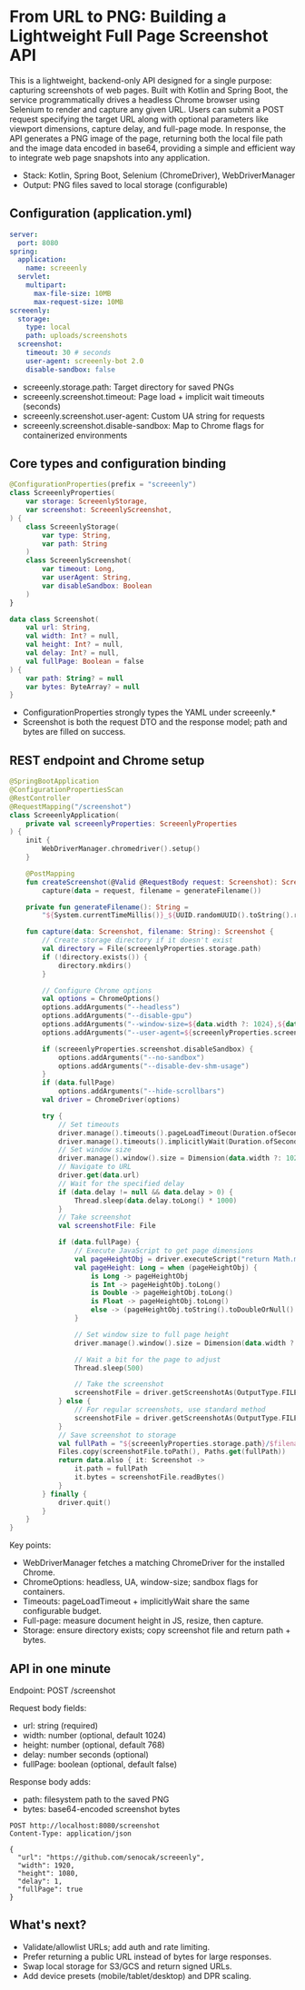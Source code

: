 # From URL to PNG: Building a Lightweight Full Page Screenshot API

This is a lightweight, backend-only API designed for a single purpose: capturing screenshots of web pages. Built with Kotlin and Spring Boot, the service programmatically drives a headless Chrome browser using Selenium to render and capture any given URL. Users can submit a POST request specifying the target URL along with optional parameters like viewport dimensions, capture delay, and full-page mode. In response, the API generates a PNG image of the page, returning both the local file path and the image data encoded in base64, providing a simple and efficient way to integrate web page snapshots into any application.

- Stack: Kotlin, Spring Boot, Selenium (ChromeDriver), WebDriverManager
- Output: PNG files saved to local storage (configurable)

## Configuration (application.yml)
```yaml
server:
  port: 8080
spring:
  application:
    name: screeenly
  servlet:
    multipart:
      max-file-size: 10MB
      max-request-size: 10MB
screeenly:
  storage:
    type: local
    path: uploads/screenshots
  screenshot:
    timeout: 30 # seconds
    user-agent: screeenly-bot 2.0
    disable-sandbox: false
```
- screeenly.storage.path: Target directory for saved PNGs
- screeenly.screenshot.timeout: Page load + implicit wait timeouts (seconds)
- screeenly.screenshot.user-agent: Custom UA string for requests
- screeenly.screenshot.disable-sandbox: Map to Chrome flags for containerized environments

## Core types and configuration binding
```kotlin
@ConfigurationProperties(prefix = "screeenly")
class ScreeenlyProperties(
    var storage: ScreeenlyStorage,
    var screenshot: ScreeenlyScreenshot,
) {
    class ScreeenlyStorage(
        var type: String,
        var path: String
    )
    class ScreeenlyScreenshot(
        var timeout: Long,
        var userAgent: String,
        var disableSandbox: Boolean
    )
}

data class Screenshot(
    val url: String,
    val width: Int? = null,
    val height: Int? = null,
    val delay: Int? = null,
    val fullPage: Boolean = false
) {
    var path: String? = null
    var bytes: ByteArray? = null
}
```
- ConfigurationProperties strongly types the YAML under screeenly.*
- Screenshot is both the request DTO and the response model; path and bytes are filled on success.

## REST endpoint and Chrome setup
```kotlin
@SpringBootApplication
@ConfigurationPropertiesScan
@RestController
@RequestMapping("/screenshot")
class ScreeenlyApplication(
    private val screeenlyProperties: ScreeenlyProperties
) {
    init {
        WebDriverManager.chromedriver().setup()
    }

    @PostMapping
    fun createScreenshot(@Valid @RequestBody request: Screenshot): Screenshot =
        capture(data = request, filename = generateFilename())

    private fun generateFilename(): String =
        "${System.currentTimeMillis()}_${UUID.randomUUID().toString().replace(oldValue = "-", newValue = "")}.png"

    fun capture(data: Screenshot, filename: String): Screenshot {
        // Create storage directory if it doesn't exist
        val directory = File(screeenlyProperties.storage.path)
        if (!directory.exists()) {
            directory.mkdirs()
        }

        // Configure Chrome options
        val options = ChromeOptions()
        options.addArguments("--headless")
        options.addArguments("--disable-gpu")
        options.addArguments("--window-size=${data.width ?: 1024},${data.height ?: 768}")
        options.addArguments("--user-agent=${screeenlyProperties.screenshot.userAgent}")

        if (screeenlyProperties.screenshot.disableSandbox) {
            options.addArguments("--no-sandbox")
            options.addArguments("--disable-dev-shm-usage")
        }
        if (data.fullPage)
            options.addArguments("--hide-scrollbars")
        val driver = ChromeDriver(options)

        try {
            // Set timeouts
            driver.manage().timeouts().pageLoadTimeout(Duration.ofSeconds(screeenlyProperties.screenshot.timeout))
            driver.manage().timeouts().implicitlyWait(Duration.ofSeconds(screeenlyProperties.screenshot.timeout))
            // Set window size
            driver.manage().window().size = Dimension(data.width ?: 1024, data.height ?: 768)
            // Navigate to URL
            driver.get(data.url)
            // Wait for the specified delay
            if (data.delay != null && data.delay > 0) {
                Thread.sleep(data.delay.toLong() * 1000)
            }
            // Take screenshot
            val screenshotFile: File

            if (data.fullPage) {
                // Execute JavaScript to get page dimensions
                val pageHeightObj = driver.executeScript("return Math.max(document.body.scrollHeight, document.documentElement.scrollHeight, document.body.offsetHeight, document.documentElement.offsetHeight, document.body.clientHeight, document.documentElement.clientHeight);")
                val pageHeight: Long = when (pageHeightObj) {
                    is Long -> pageHeightObj
                    is Int -> pageHeightObj.toLong()
                    is Double -> pageHeightObj.toLong()
                    is Float -> pageHeightObj.toLong()
                    else -> (pageHeightObj.toString().toDoubleOrNull() ?: 768.0).toLong()
                }

                // Set window size to full page height
                driver.manage().window().size = Dimension(data.width ?: 1024, pageHeight.toInt())

                // Wait a bit for the page to adjust
                Thread.sleep(500)

                // Take the screenshot
                screenshotFile = driver.getScreenshotAs(OutputType.FILE)
            } else {
                // For regular screenshots, use standard method
                screenshotFile = driver.getScreenshotAs(OutputType.FILE)
            }
            // Save screenshot to storage
            val fullPath = "${screeenlyProperties.storage.path}/$filename"
            Files.copy(screenshotFile.toPath(), Paths.get(fullPath))
            return data.also { it: Screenshot ->
                it.path = fullPath
                it.bytes = screenshotFile.readBytes()
            }
        } finally {
            driver.quit()
        }
    }
}
```
Key points:
- WebDriverManager fetches a matching ChromeDriver for the installed Chrome.
- ChromeOptions: headless, UA, window-size; sandbox flags for containers.
- Timeouts: pageLoadTimeout + implicitlyWait share the same configurable budget.
- Full-page: measure document height in JS, resize, then capture.
- Storage: ensure directory exists; copy screenshot file and return path + bytes.

## API in one minute
Endpoint: POST /screenshot

Request body fields:
- url: string (required)
- width: number (optional, default 1024)
- height: number (optional, default 768)
- delay: number seconds (optional)
- fullPage: boolean (optional, default false)

Response body adds:
- path: filesystem path to the saved PNG
- bytes: base64-encoded screenshot bytes

```http request
POST http://localhost:8080/screenshot
Content-Type: application/json

{
  "url": "https://github.com/senocak/screeenly",
  "width": 1920,
  "height": 1080,
  "delay": 1,
  "fullPage": true
}
```

## What's next?

- Validate/allowlist URLs; add auth and rate limiting.
- Prefer returning a public URL instead of bytes for large responses.
- Swap local storage for S3/GCS and return signed URLs.
- Add device presets (mobile/tablet/desktop) and DPR scaling.
